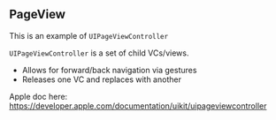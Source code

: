 ## PageView

This is an example of `UIPageViewController`

`UIPageViewController` is a set of child VCs/views.
- Allows for forward/back navigation via gestures
- Releases one VC and replaces with another

Apple doc here: https://developer.apple.com/documentation/uikit/uipageviewcontroller
